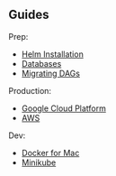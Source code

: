 ## Guides

Prep:

- [Helm Installation](/guides/helm)
- [Databases](/guides/databases)
- [Migrating DAGs](/guides/migrating-dags)

Production:

- [Google Cloud Platform](/guides/google-cloud)
- [AWS](/guides/aws)

Dev:

- [Docker for Mac](/guides/docker-for-mac)
- [Minikube](/guides/minikube)
